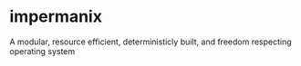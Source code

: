 # impermanix
A modular, resource efficient, deterministicly built, and freedom respecting operating system
